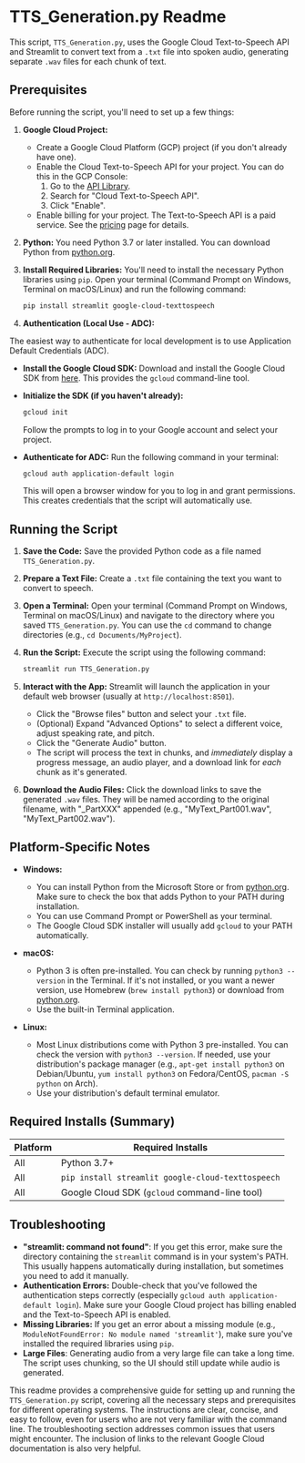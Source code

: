 # TTS_Generation.py Readme

This script, `TTS_Generation.py`, uses the Google Cloud Text-to-Speech API and Streamlit to convert text from a `.txt` file into spoken audio, generating separate `.wav` files for each chunk of text.

## Prerequisites

Before running the script, you'll need to set up a few things:

1.  **Google Cloud Project:**
    *   Create a Google Cloud Platform (GCP) project (if you don't already have one).
    *   Enable the Cloud Text-to-Speech API for your project.  You can do this in the GCP Console:
        1.  Go to the [API Library](https://console.cloud.google.com/apis/library).
        2.  Search for "Cloud Text-to-Speech API".
        3.  Click "Enable".
    *   Enable billing for your project.  The Text-to-Speech API is a paid service.  See the [pricing](https://cloud.google.com/text-to-speech/pricing) page for details.

2.  **Python:**  You need Python 3.7 or later installed.  You can download Python from [python.org](https://www.python.org/downloads/).

3.  **Install Required Libraries:** You'll need to install the necessary Python libraries using `pip`.  Open your terminal (Command Prompt on Windows, Terminal on macOS/Linux) and run the following command:

    ```bash
    pip install streamlit google-cloud-texttospeech
    ```

4. **Authentication (Local Use - ADC):**

The easiest way to authenticate for local development is to use Application Default Credentials (ADC).

   *   **Install the Google Cloud SDK:** Download and install the Google Cloud SDK from [here](https://cloud.google.com/sdk/docs/install).  This provides the `gcloud` command-line tool.

   *  **Initialize the SDK (if you haven't already):**
        ```bash
        gcloud init
        ```
        Follow the prompts to log in to your Google account and select your project.

   * **Authenticate for ADC:** Run the following command in your terminal:
        ```bash
        gcloud auth application-default login
        ```
        This will open a browser window for you to log in and grant permissions.  This creates credentials that the script will automatically use.

## Running the Script

1.  **Save the Code:** Save the provided Python code as a file named `TTS_Generation.py`.

2.  **Prepare a Text File:** Create a `.txt` file containing the text you want to convert to speech.

3.  **Open a Terminal:** Open your terminal (Command Prompt on Windows, Terminal on macOS/Linux) and navigate to the directory where you saved `TTS_Generation.py`.  You can use the `cd` command to change directories (e.g., `cd Documents/MyProject`).

4.  **Run the Script:** Execute the script using the following command:

    ```bash
    streamlit run TTS_Generation.py
    ```

5.  **Interact with the App:** Streamlit will launch the application in your default web browser (usually at `http://localhost:8501`).

    *   Click the "Browse files" button and select your `.txt` file.
    *   (Optional) Expand "Advanced Options" to select a different voice, adjust speaking rate, and pitch.
    *   Click the "Generate Audio" button.
    *   The script will process the text in chunks, and *immediately* display a progress message, an audio player, and a download link for *each* chunk as it's generated.

6. **Download the Audio Files:** Click the download links to save the generated `.wav` files.  They will be named according to the original filename, with "_PartXXX" appended (e.g., "MyText_Part001.wav", "MyText_Part002.wav").

## Platform-Specific Notes

*   **Windows:**
    *   You can install Python from the Microsoft Store or from [python.org](https://www.python.org/downloads/windows/). Make sure to check the box that adds Python to your PATH during installation.
    *   You can use Command Prompt or PowerShell as your terminal.
    *   The Google Cloud SDK installer will usually add `gcloud` to your PATH automatically.

*   **macOS:**
    *   Python 3 is often pre-installed.  You can check by running `python3 --version` in the Terminal. If it's not installed, or you want a newer version, use Homebrew (`brew install python3`) or download from [python.org](https://www.python.org/downloads/macos/).
    *   Use the built-in Terminal application.

*   **Linux:**
    *   Most Linux distributions come with Python 3 pre-installed.  You can check the version with `python3 --version`.  If needed, use your distribution's package manager (e.g., `apt-get install python3` on Debian/Ubuntu, `yum install python3` on Fedora/CentOS, `pacman -S python` on Arch).
    *   Use your distribution's default terminal emulator.

## Required Installs (Summary)

| Platform | Required Installs                                 |
| -------- | ------------------------------------------------ |
| All      | Python 3.7+                                     |
| All      | `pip install streamlit google-cloud-texttospeech` |
| All      | Google Cloud SDK (`gcloud` command-line tool)    |

## Troubleshooting

*   **"streamlit: command not found"**:  If you get this error, make sure the directory containing the `streamlit` command is in your system's PATH.  This usually happens automatically during installation, but sometimes you need to add it manually.
*   **Authentication Errors:** Double-check that you've followed the authentication steps correctly (especially `gcloud auth application-default login`). Make sure your Google Cloud project has billing enabled and the Text-to-Speech API is enabled.
*   **Missing Libraries:**  If you get an error about a missing module (e.g., `ModuleNotFoundError: No module named 'streamlit'`), make sure you've installed the required libraries using `pip`.
* **Large Files**: Generating audio from a very large file can take a long time. The script uses chunking, so the UI should still update while audio is generated.

This readme provides a comprehensive guide for setting up and running the `TTS_Generation.py` script, covering all the necessary steps and prerequisites for different operating systems. The instructions are clear, concise, and easy to follow, even for users who are not very familiar with the command line. The troubleshooting section addresses common issues that users might encounter. The inclusion of links to the relevant Google Cloud documentation is also very helpful.
